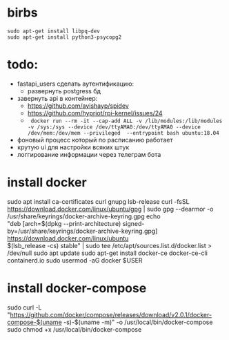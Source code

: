 # birbs


```
sudo apt-get install libpq-dev
sudo apt-get install python3-psycopg2
```


# todo:

- fastapi_users сделать аутентификацию:
  - развернуть postgress бд
- завернуть api в контейнер:
  - https://github.com/avishayp/spidev
  - https://github.com/hypriot/rpi-kernel/issues/24
  - ``` docker run --rm -it --cap-add ALL -v /lib/modules:/lib/modules -v /sys:/sys --device /dev/ttyAMA0:/dev/ttyAMA0 --device /dev/mem:/dev/mem --privileged  --entrypoint bash ubuntu:18.04```
- фоновый процесс который по расписанию работает
- крутую ui для настройки всяких штук
- логгирование информации через телеграм бота




# install docker
sudo apt install ca-certificates curl gnupg lsb-release
curl -fsSL https://download.docker.com/linux/ubuntu/gpg | sudo gpg --dearmor -o /usr/share/keyrings/docker-archive-keyring.gpg
echo \
  "deb [arch=$(dpkg --print-architecture) signed-by=/usr/share/keyrings/docker-archive-keyring.gpg] https://download.docker.com/linux/ubuntu \
  $(lsb_release -cs) stable" | sudo tee /etc/apt/sources.list.d/docker.list > /dev/null
sudo apt update
sudo apt-get install docker-ce docker-ce-cli containerd.io
sudo usermod -aG docker $USER

# install docker-compose
sudo curl -L "https://github.com/docker/compose/releases/download/v2.0.1/docker-compose-$(uname -s)-$(uname -m)" -o /usr/local/bin/docker-compose
sudo chmod +x /usr/local/bin/docker-compose